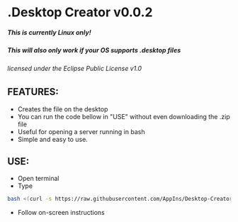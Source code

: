 # .Desktop Creator v0.0.2
##### This is currently Linux only!
##### This will also only work if your OS supports .desktop files
###### licensed under the Eclipse Public License v1.0

## FEATURES:
* Creates the file on the desktop
* You can run the code bellow in "USE" without even downloading the .zip file
* Useful for opening a server running in bash
* Simple and easy to use.

## USE:
* Open terminal
* Type
```bash
bash <(curl -s https://raw.githubusercontent.com/AppIns/Desktop-Creator/master/Main.sh);
```
* Follow on-screen instructions

